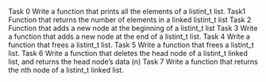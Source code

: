 Task 0
	Write a function that prints all the elements of a listint_t list.
Task1
	Function that returns the number of elements in a linked listint_t list
Task 2
	Function that adds a new node at the beginning of a listint_t list
Task 3
	Write a function that adds a new node at the end of a listint_t list.
Task 4
	Write a function that frees a listint_t list.
Task 5
	Write a function that frees a listint_t list.
Task 6
	Write a function that deletes the head node of a listint_t linked list, and returns the head node’s data (n)
Task 7
	Write a function that returns the nth node of a listint_t linked list.
